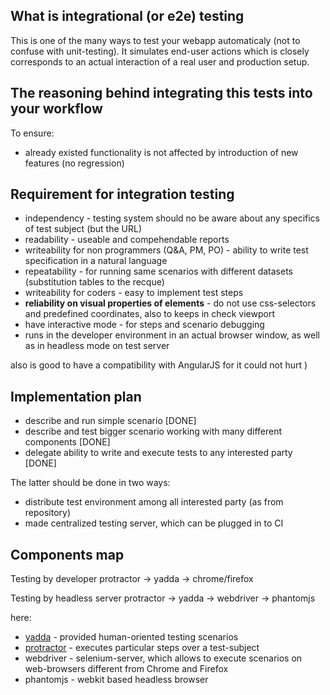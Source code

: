 ## What is integrational (or **e2e**) testing

This is one of the many ways to test your webapp automaticaly (not to confuse with unit-testing). It simulates end-user actions which is closely corresponds to an actual interaction of a real user and production setup.

## The reasoning behind integrating this tests into your workflow

To ensure:
+ already existed functionality is not affected by introduction of new features (no regression)

## Requirement for integration testing

+ independency - testing system should no be aware about any specifics of test subject (but the URL)
+ readability - useable and compehendable reports
+ writeability for non programmers (Q&A, PM, PO) - ability to write test specification in a natural language
+ repeatability - for running same scenarios with different datasets (substitution tables to the recque)
+ writeability for coders - easy to implement test steps
+ __reliability on visual properties of elements__ - do not use css-selectors and predefined coordinates, also to keeps in check viewport
+ have interactive mode - for steps and scenario debugging
+ runs in the developer environment in an actual browser window, as well as in headless mode on test server

also is good to have a compatibility with AngularJS for it could not hurt )

## Implementation plan
+ describe and run simple scenario [DONE]
+ describe and test bigger scenario working with many different components [DONE]
+ delegate ability to write and execute tests to any interested party [DONE]

The latter should be done in two ways:
+ distribute test environment among all interested party (as from repository)
+ made centralized testing server, which can be plugged in to CI

## Components map

Testing by developer
protractor -> yadda -> chrome/firefox

Testing by headless server
protractor -> yadda -> webdriver -> phantomjs

here:
+ [yadda](https://github.com/acuminous/yadda-user-guide/blob/master/en/SUMMARY.md) - provided human-oriented testing scenarios
+ [protractor](https://angular.github.io/protractor/#/) - executes particular steps over a test-subject
+ webdriver - selenium-server, which allows to execute scenarios on web-browsers different from Chrome and Firefox
+ phantomjs - webkit based headless browser



